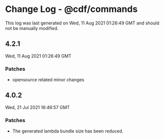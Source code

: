 # Change Log - @cdf/commands

This log was last generated on Wed, 11 Aug 2021 01:26:49 GMT and should not be manually modified.

## 4.2.1
Wed, 11 Aug 2021 01:26:49 GMT

### Patches

- opensource related minor changes

## 4.0.2
Wed, 21 Jul 2021 16:46:57 GMT

### Patches

- The generated lambda bundle size has been reduced.

